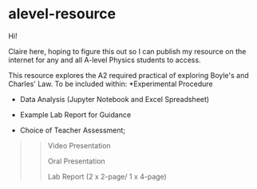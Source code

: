 # alevel-resource

Hi! 

Claire here, hoping to figure this out so I can publish my resource on the internet for any and all A-level Physics students to access. 

This resource explores the A2 required practical of exploring Boyle's and Charles' Law. 
To be included within:
  *Experimental Procedure
  > 
  * Data Analysis (Jupyter Notebook and Excel Spreadsheet)
  > 
  * Example Lab Report for Guidance
  > 
  * Choice of Teacher Assessment;
  > 
  >> Video Presentation
  >> 
  >> Oral Presentation
  >> 
  >> Lab Report (2 x 2-page/ 1 x 4-page)
